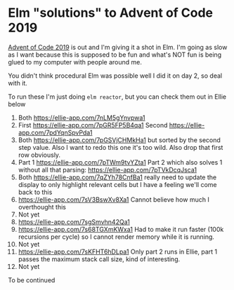 # Elm "solutions" to Advent of Code 2019

[Advent of Code 2019](https://adventofcode.com/2019) is out and I'm giving
it a shot in Elm. I'm going as slow as I want because this is supposed to be fun
and what's NOT fun is being glued to my computer with people around me.

You didn't think procedural Elm was possible well I did it on day 2, so deal with it.

To run these I'm just doing `elm reactor`, but you can check them out in Ellie below

1. Both <https://ellie-app.com/7nLM5gYnvpwa1>
2. First <https://ellie-app.com/7pGR5FP5B4qa1> Second <https://ellie-app.com/7pdYqnSpvPda1>
3. Both <https://ellie-app.com/7pGSVjCHMkHa1> but sorted by the second step value.
  Also I want to redo this one it's too wild.
  Also drop that first row obviously.
4. Part 1 <https://ellie-app.com/7pTWm9tvYZta1> Part 2 which also solves 1 without all that parsing: <https://ellie-app.com/7pTVkDcqJsca1>
5. Both <https://ellie-app.com/7qZYh78CnfBa1>
  really need to update the display to only highlight relevant cells but I have a feeling we'll come back to this
6. <https://ellie-app.com/7sV3BswXv8Xa1> Cannot believe how much I overthought this
7. Not yet
8. <https://ellie-app.com/7sgSmvhn42Qa1>
9. <https://ellie-app.com/7s68TGXmKWxa1> Had to make it run faster (100k recursions per cycle) so I cannot render memory while it is running.
10. Not yet
11. <https://ellie-app.com/7sKFHT6hDLpa1> Only part 2 runs in Ellie, part 1 passes the maximum stack call size, kind of interesting.
12. Not yet

To be continued
